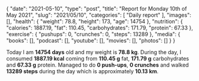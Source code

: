 {
    "date": "2021-05-10",
    "type": "post",
    "title": "Report for Monday 10th of May 2021",
    "slug": "2021\/05\/10",
    "categories": [
        "Daily report"
    ],
    "images": [],
    "health": {
        "weight": 78.8,
        "height": 173,
        "age": 14754
    },
    "nutrition": {
        "calories": 1887.19,
        "fat": 110.45,
        "carbohydrates": 171.79,
        "protein": 67.33
    },
    "exercise": {
        "pushups": 0,
        "crunches": 0,
        "steps": 13289
    },
    "media": {
        "books": [],
        "podcast": [],
        "youtube": [],
        "movies": [],
        "photos": []
    }
}

Today I am <strong>14754 days</strong> old and my weight is <strong>78.8 kg</strong>. During the day, I consumed <strong>1887.19 kcal</strong> coming from <strong>110.45 g</strong> fat, <strong>171.79 g</strong> carbohydrates and <strong>67.33 g</strong> protein. Managed to do <strong>0 push-ups</strong>, <strong>0 crunches</strong> and walked <strong>13289 steps</strong> during the day which is approximately <strong>10.13 km</strong>.